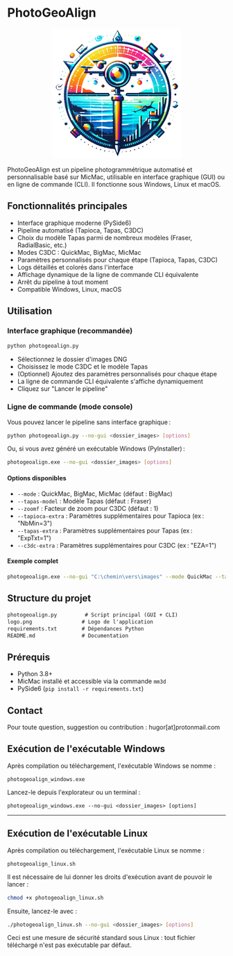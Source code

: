 # PhotoGeoAlign

<p align="center">
  <img src="logo.png" alt="Logo PhotoGeoAlign" height="300"/>
</p>

PhotoGeoAlign est un pipeline photogrammétrique automatisé et personnalisable basé sur MicMac, utilisable en interface graphique (GUI) ou en ligne de commande (CLI). Il fonctionne sous Windows, Linux et macOS.

## Fonctionnalités principales
- Interface graphique moderne (PySide6)
- Pipeline automatisé (Tapioca, Tapas, C3DC)
- Choix du modèle Tapas parmi de nombreux modèles (Fraser, RadialBasic, etc.)
- Modes C3DC : QuickMac, BigMac, MicMac
- Paramètres personnalisés pour chaque étape (Tapioca, Tapas, C3DC)
- Logs détaillés et colorés dans l'interface
- Affichage dynamique de la ligne de commande CLI équivalente
- Arrêt du pipeline à tout moment
- Compatible Windows, Linux, macOS

## Utilisation

### Interface graphique (recommandée)
```bash
python photogeoalign.py
```
- Sélectionnez le dossier d'images DNG
- Choisissez le mode C3DC et le modèle Tapas
- (Optionnel) Ajoutez des paramètres personnalisés pour chaque étape
- La ligne de commande CLI équivalente s'affiche dynamiquement
- Cliquez sur "Lancer le pipeline"

### Ligne de commande (mode console)
Vous pouvez lancer le pipeline sans interface graphique :

```bash
python photogeoalign.py --no-gui <dossier_images> [options]
```

Ou, si vous avez généré un exécutable Windows (PyInstaller) :

```bash
photogeoalign.exe --no-gui <dossier_images> [options]
```

#### Options disponibles
- `--mode` : QuickMac, BigMac, MicMac (défaut : BigMac)
- `--tapas-model` : Modèle Tapas (défaut : Fraser)
- `--zoomf` : Facteur de zoom pour C3DC (défaut : 1)
- `--tapioca-extra` : Paramètres supplémentaires pour Tapioca (ex : "NbMin=3")
- `--tapas-extra` : Paramètres supplémentaires pour Tapas (ex : "ExpTxt=1")
- `--c3dc-extra` : Paramètres supplémentaires pour C3DC (ex : "EZA=1")

#### Exemple complet
```bash
photogeoalign.exe --no-gui "C:\chemin\vers\images" --mode QuickMac --tapas-model RadialBasic --zoomf 2 --tapioca-extra "NbMin=3" --tapas-extra "ExpTxt=1" --c3dc-extra "EZA=1"
```

## Structure du projet
```
photogeoalign.py         # Script principal (GUI + CLI)
logo.png                # Logo de l'application
requirements.txt        # Dépendances Python
README.md               # Documentation
```

## Prérequis
- Python 3.8+
- MicMac installé et accessible via la commande `mm3d`
- PySide6 (`pip install -r requirements.txt`)

## Contact
Pour toute question, suggestion ou contribution : hugor[at]protonmail.com 

## Exécution de l'exécutable Windows

Après compilation ou téléchargement, l'exécutable Windows se nomme :

```
photogeoalign_windows.exe
```

Lancez-le depuis l'explorateur ou un terminal :

```
photogeoalign_windows.exe --no-gui <dossier_images> [options]
```

---

## Exécution de l'exécutable Linux

Après compilation ou téléchargement, l'exécutable Linux se nomme :

```
photogeoalign_linux.sh
```

Il est nécessaire de lui donner les droits d'exécution avant de pouvoir le lancer :

```bash
chmod +x photogeoalign_linux.sh
```

Ensuite, lancez-le avec :

```bash
./photogeoalign_linux.sh --no-gui <dossier_images> [options]
```

Ceci est une mesure de sécurité standard sous Linux : tout fichier téléchargé n'est pas exécutable par défaut. 
